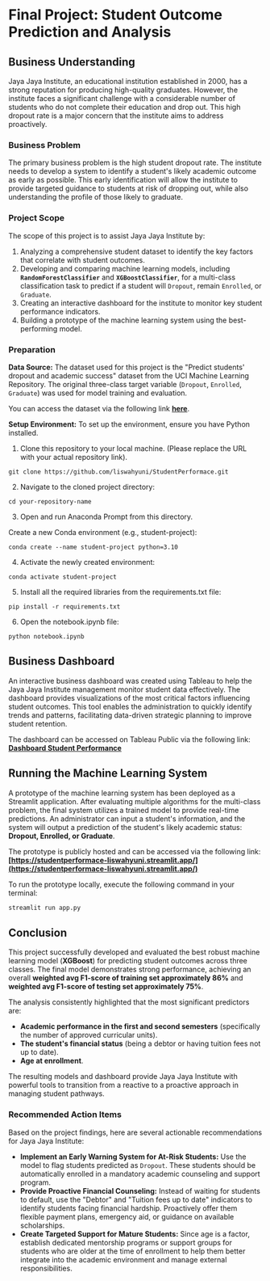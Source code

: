 # Final Project: Student Outcome Prediction and Analysis

## Business Understanding

Jaya Jaya Institute, an educational institution established in 2000, has a strong reputation for producing high-quality graduates. However, the institute faces a significant challenge with a considerable number of students who do not complete their education and drop out. This high dropout rate is a major concern that the institute aims to address proactively.

### Business Problem

The primary business problem is the high student dropout rate. The institute needs to develop a system to identify a student's likely academic outcome as early as possible. This early identification will allow the institute to provide targeted guidance to students at risk of dropping out, while also understanding the profile of those likely to graduate.

### Project Scope

The scope of this project is to assist Jaya Jaya Institute by:

1.  Analyzing a comprehensive student dataset to identify the key factors that correlate with student outcomes.
2.  Developing and comparing machine learning models, including **`RandomForestClassifier`** and **`XGBoostClassifier`**, for a multi-class classification task to predict if a student will `Dropout`, remain `Enrolled`, or `Graduate`.
3.  Creating an interactive dashboard for the institute to monitor key student performance indicators.
4.  Building a prototype of the machine learning system using the best-performing model.

### Preparation

**Data Source:**
The dataset used for this project is the "Predict students' dropout and academic success" dataset from the UCI Machine Learning Repository. The original three-class target variable (`Dropout`, `Enrolled`, `Graduate`) was used for model training and evaluation.

You can access the dataset via the following link **[here](https://github.com/dicodingacademy/dicoding_dataset/blob/main/students_performance/README.md#students-performance)**.

**Setup Environment:**
To set up the environment, ensure you have Python installed.

1. Clone this repository to your local machine. (Please replace the URL with your actual repository link).
```
git clone https://github.com/liswahyuni/StudentPerformace.git
```
2. Navigate to the cloned project directory:
```
cd your-repository-name
```
3. Open and run Anaconda Prompt from this directory.

Create a new Conda environment (e.g., student-project):
```
conda create --name student-project python=3.10
```
4. Activate the newly created environment:
```
conda activate student-project
```
5. Install all the required libraries from the requirements.txt file:
```
pip install -r requirements.txt
```
6. Open the notebook.ipynb file:
```
python notebook.ipynb
```
## Business Dashboard

An interactive business dashboard was created using Tableau to help the Jaya Jaya Institute management monitor student data effectively. The dashboard provides visualizations of the most critical factors influencing student outcomes. This tool enables the administration to quickly identify trends and patterns, facilitating data-driven strategic planning to improve student retention.

The dashboard can be accessed on Tableau Public via the following link:
**[Dashboard Student Performance](https://public.tableau.com/views/StudentPerformance_17499887362230/Sheet1?:language=en-US&publish=yes&:sid=&:redirect=auth&:display_count=n&:origin=viz_share_link)**

## Running the Machine Learning System

A prototype of the machine learning system has been deployed as a Streamlit application. After evaluating multiple algorithms for the multi-class problem, the final system utilizes a trained model to provide real-time predictions. An administrator can input a student's information, and the system will output a prediction of the student's likely academic status: **Dropout, Enrolled, or Graduate**.

The prototype is publicly hosted and can be accessed via the following link:
**[https://studentperformace-liswahyuni.streamlit.app/](https://studentperformace-liswahyuni.streamlit.app/)** 

To run the prototype locally, execute the following command in your terminal:

```bash
streamlit run app.py
```

## Conclusion

This project successfully developed and evaluated the best robust machine learning model (**XGBoost**) for predicting student outcomes across three classes. The final model demonstrates strong performance, achieving an overall **weighted avg F1-score of training set approximately 86%** and **weighted avg F1-score of testing set approximately 75%**.

The analysis consistently highlighted that the most significant predictors are:

  * **Academic performance in the first and second semesters** (specifically the number of approved curricular units).
  * **The student's financial status** (being a debtor or having tuition fees not up to date).
  * **Age at enrollment**.

The resulting models and dashboard provide Jaya Jaya Institute with powerful tools to transition from a reactive to a proactive approach in managing student pathways.

### Recommended Action Items

Based on the project findings, here are several actionable recommendations for Jaya Jaya Institute:

  - **Implement an Early Warning System for At-Risk Students:** Use the model to flag students predicted as `Dropout`. These students should be automatically enrolled in a mandatory academic counseling and support program.
  - **Provide Proactive Financial Counseling:** Instead of waiting for students to default, use the "Debtor" and "Tuition fees up to date" indicators to identify students facing financial hardship. Proactively offer them flexible payment plans, emergency aid, or guidance on available scholarships.
  - **Create Targeted Support for Mature Students:** Since age is a factor, establish dedicated mentorship programs or support groups for students who are older at the time of enrollment to help them better integrate into the academic environment and manage external responsibilities.
